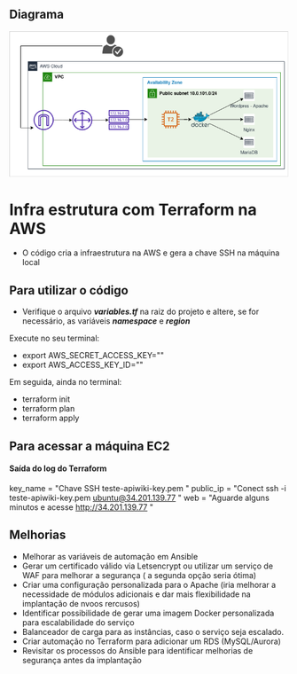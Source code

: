 ## Diagrama

![Diagram](img/infra.png)


# Infra estrutura com Terraform na AWS

+ O código cria a infraestrutura na AWS e gera a chave SSH na máquina local
 

## Para utilizar o código

- Verifique o arquivo ___variables.tf___ na raiz do projeto e altere, se for necessário, as variáveis ___namespace___ e ___region___

Execute no seu terminal:

- export AWS_SECRET_ACCESS_KEY="" 
- export AWS_ACCESS_KEY_ID=""

Em seguida, ainda no terminal:

- terraform init
- terraform plan
- terraform apply


## Para acessar a máquina EC2

#### Saída do log do Terraform

key_name = "Chave SSH  teste-apiwiki-key.pem "
public_ip = "Conect ssh -i teste-apiwiki-key.pem ubuntu@34.201.139.77 "
web = "Aguarde alguns minutos e acesse http://34.201.139.77 "


## Melhorias

- Melhorar as variáveis de automação em Ansible
- Gerar um certificado válido via Letsencrypt ou utilizar um serviço de WAF para melhorar a segurança ( a segunda opção seria ótima)
- Criar uma configuração personalizada para o Apache (iria melhorar a necessidade de módulos adicionais e dar mais flexibilidade na implantação de nvoos rercusos)
- Identificar possibilidade de gerar uma imagem Docker personalizada para escalabilidade do serviço
- Balanceador de carga para as instâncias, caso o serviço seja escalado.
- Criar automação no Terraform para adicionar um RDS (MySQL/Aurora)
- Revisitar os processos do Ansible para identificar melhorias de segurança antes da implantação